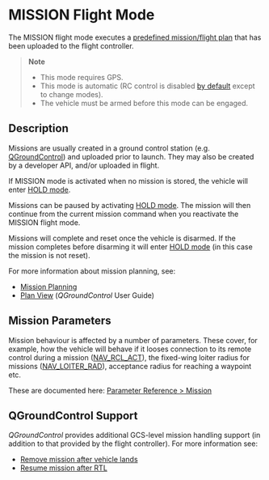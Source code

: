 # MISSION Flight Mode

The MISSION flight mode executes a [predefined mission/flight plan](../flying/missions.md) that has been uploaded to the flight controller. 

> **Note** 
>  * This mode requires GPS.
>  * This mode is automatic (RC control is disabled [by default](../advanced_config/parameter_reference.md#COM_RC_OVERRIDE) except to change modes).
>  * The vehicle must be armed before this mode can be engaged.

## Description

Missions are usually created in a ground control station (e.g. [QGroundControl](https://docs.qgroundcontrol.com/en/PlanView/PlanView.html)) and uploaded prior to launch. They may also be created by a developer API, and/or uploaded in flight. 

If MISSION mode is activated when no mission is stored, the vehicle will enter [HOLD mode](../flight_modes/hold.md). 

Missions can be paused by activating [HOLD mode](../flight_modes/hold.md). The mission will then continue from the current mission command when you reactivate the MISSION flight mode.

Missions will complete and reset once the vehicle is disarmed. If the mission completes before disarming it will enter [HOLD mode](../flight_modes/hold.md) (in this case the mission is not reset).

For more information about mission planning, see:
* [Mission Planning](../flying/missions.md)
* [Plan View](https://docs.qgroundcontrol.com/en/PlanView/PlanView.html) (*QGroundControl* User Guide)


## Mission Parameters

Mission behaviour is affected by a number of parameters. These cover, for example, how the vehicle will behave if it looses connection to its remote control during a mission ([NAV_RCL_ACT](../advanced_config/parameter_reference.md#NAV_RCL_ACT)), the fixed-wing loiter radius for missions ([NAV_LOITER_RAD](../advanced_config/parameter_reference.md#NAV_LOITER_RAD)), acceptance radius for reaching a waypoint etc.

These are documented here: [Parameter Reference > Mission](../advanced_config/parameter_reference.md#mission)


## QGroundControl Support
*QGroundControl* provides additional GCS-level mission handling support (in addition to that provided by the flight controller). For more information see:
* [Remove mission after vehicle lands](https://docs.qgroundcontrol.com/en/releases/stable_v3.2_long.html#remove-mission-after-vehicle-lands) 
* [Resume mission after RTL](https://docs.qgroundcontrol.com/en/releases/stable_v3.2_long.html#resume-mission)

